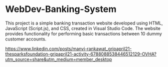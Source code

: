 # WebDev-Banking-System
This project is a simple banking transaction website developed using HTML, JavaScript (Script.js), and CSS, created in Visual Studio Code. The website provides functionality for performing basic transactions between 10 dummy customer accounts.

https://www.linkedin.com/posts/manvi-rankawat_gripapril21-thesparksfoundation-gripapril21-activity-6788088538446512129-OVHA?utm_source=share&utm_medium=member_desktop
